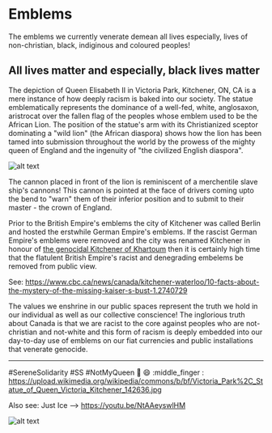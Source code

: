 # Emblems
The emblems we currently venerate demean all lives especially, lives of non-christian, black, indiginous and coloured peoples!

## All lives matter and especially, black lives matter

The depiction of Queen Elisabeth II in Victoria Park, Kitchener, ON, CA is a mere instance of how deeply racism is baked into our society. The statue emblematically represents the dominance of a well-fed, white, anglosaxon, aristrocat over the fallen flag of the peoples whose emblem used to be the African Lion. The position of the statue's arm with its Christianized sceptor dominating a "wild lion" (the African diaspora) shows how the lion has been tamed into submission throughout the world by the prowess of the mighty queen of England and the ingenuity of "the civilized English diaspora".  

![alt text](https://whoacanada.files.wordpress.com/2011/05/victoriapark3.jpg "Venerated emblems of atrocities committed against non-anglosaxon peoples")

The cannon placed in front of the lion is reminiscent of a merchentile slave ship's cannons! This cannon is pointed at the face of drivers coming upto the bend to "warn" them of their inferior position and to submit to their master - the crown of England. 

Prior to the British Empire's emblems the city of Kitchener was called Berlin and hosted the erstwhile German Empire's emblems. If the rascist German Empire's emblems were removed and the city was renamed Kitchener in honour of [the genocidal Kitchener of Khartoum](https://en.wikipedia.org/wiki/Herbert_Kitchener,_1st_Earl_Kitchener) then it is certainly high time that the flatulent British Empire's racist and denegrading embelems be removed from public view. 

See: https://www.cbc.ca/news/canada/kitchener-waterloo/10-facts-about-the-mystery-of-the-missing-kaiser-s-bust-1.2740729

The values we enshrine in our public spaces represent the truth we hold in our individual as well as our collective conscience! The inglorious truth about Canada is that we are racist to the core against peoples who are not-christian and not-white and this form of racism is deeply embedded into our day-to-day use of emblems on our fiat currencies and public installations that venerate genocide.

---

#SereneSolidarity #SS #NotMyQueen :middle_finger: :smile: :middle_finger : https://upload.wikimedia.org/wikipedia/commons/b/bf/Victoria_Park%2C_Statue_of_Queen_Victoria_Kitchener_142636.jpg

Also see: Just Ice --> https://youtu.be/NtAAeyswlHM

![alt text](https://cdn.vox-cdn.com/thumbor/pGTW7V-cKoyt7I72N-2qUmKRU4Y=/0x0:840x300/720x0/filters:focal(0x0:840x300):format(webp):no_upscale()/cdn.vox-cdn.com/uploads/chorus_asset/file/4027016/all%20lives%20matter%20cartoon.png)
